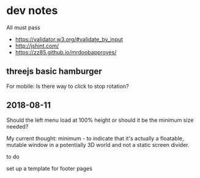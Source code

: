 
# dev notes

All must pass
* https://validator.w3.org/#validate_by_input
* http://jshint.com/
* https://zz85.github.io/mrdoobapproves/


## threejs basic hamburger

For mobile: Is there way to click to stop rotation?



## 2018-08-11

Should the left menu load at 100% height or should it be the minimum size needed?

My current thought: minimum - to indicate that it's actually a floatable, mutable window in a potentially 3D world and not a static screen divider.

to do

set up a template for footer pages

